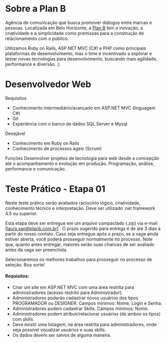 # Sobre a Plan B
Agência de comunicação que busca promover diálogos entre marcas e pessoas. Localizada em Belo Horizonte, a [Plan B](http://planb.com.br/) tem a inovação, a criatividade e a simplicidade como premissas para a construção de relacionamento com o público.

Utilizamos Ruby on Rails, ASP.NET MVC (C#) e PHP como principais plataformas de desenvolvimento, mas o time é incentivado a explorar e testar novas tecnologias para desenvolvimento, buscando mais agilidade, performance e diversão. :)

# Desenvolvedor Web
Requisitos
- Conhecimento intermediário/avançado em ASP.NET MVC (linguagem C#)
- Git
- Experiência com o banco de dados SQL Server e Mysql

Desejável
- Conhecimento em Ruby on Rails
- Conhecimento de processos ágeis (Scrum)

Funções
Desenvolver projetos de tecnologia para web desde a concepção até o acompanhamento e evolução em produção. Programação, análise, performance e comunicação.


# Teste Prático - Etapa 01
Neste teste prático serão avaliados raciocínio lógico, criatividade, conhecimento técnico e interpretação. Deve ser utilizado .net framework 4.5 ou superior.

Esta etapa deve ser entregue em um arquivo compactado (.zip) via e-mail [laura.san@planb.com.br] . O prazo sugerido para entrega é de até 3 dias a partir do nosso contato. Caso seja entregue após o prazo, se a vaga ainda estiver aberta, você poderá prosseguir normalmente no processo. Note que, quanto antes entregar, maiores serão suas chances de ser avaliado antes da vaga ser preenchida.

Selecionaremos os melhores trabalhos para prosseguir no processo de seleção.
Boa sorte!

#### Requisitos:
- Criar um site em ASP.NET MVC com uma área restrita para administradores (acesso restrito para Administrador).
- Administradores poderão cadastrar novos usuários dos tipos PROGRAMADOR ou DESIGNER. Campos mínimos: Nome, Login e Senha.
- Administradores podem cadastrar Skills. Campos mínimos: Nome.
- Administradores podem atribuir/relacionar usuários (de ambos os tipos) com skills.
- Deve existir uma listagem, na área restrita para administradores, onde seja possível visualizar usuários e suas skills.
- Os dados devem ser salvos de alguma maneira.
